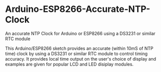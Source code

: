 # Arduino-ESP8266-Accurate-NTP-Clock
An accurate NTP Clock for Arduino or ESP8266 using a DS3231 or similar RTC module

This Arduino/ESP8266 sketch provides an accurate (within 10mS of NTP time) clock by using a DS3231 or similar RTC module to control timing accuracy. It provides local time output on the user's choice of display and examples are given for popular LCD and LED disiplay modules.
